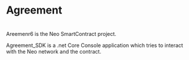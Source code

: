 # Agreement

#
Areemenr6 is the Neo SmartContract project.

Agreement_SDK is a .net Core Console application which tries to interact with the Neo network and the contract.

